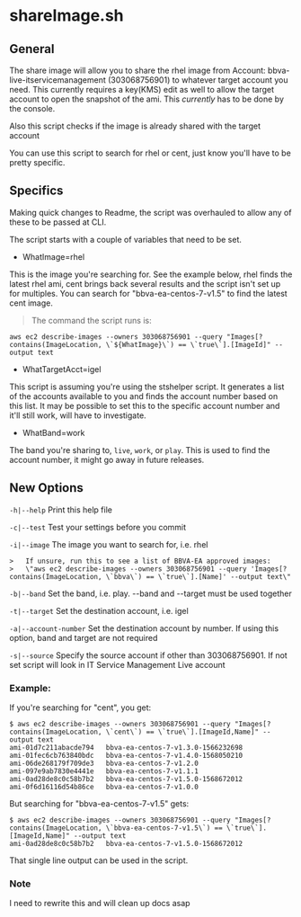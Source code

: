 # shareImage.sh

## General

The share image will allow you to share the rhel image from Account: bbva-live-itservicemanagement (303068756901) to whatever target account you need.
This currently requires a key(KMS) edit as well to allow the target account to open the snapshot of the ami. This *currently* has to be done by the console.

Also this script checks if the image is already shared with the target account

You can use this script to search for rhel or cent, just know you'll have to be pretty specific.

## Specifics

Making quick changes to Readme, the script was overhauled to allow any of these to be passed at CLI.

The script starts with a couple of variables that need to be set. 

*  WhatImage=rhel

This is the image you're searching for. See the example below, rhel finds the latest rhel ami, cent brings back several results and the script isn't set up for multiples. You can search for "bbva-ea-centos-7-v1.5" to find the latest cent image.

> The command the script runs is:
```
aws ec2 describe-images --owners 303068756901 --query "Images[?contains(ImageLocation, \`${WhatImage}\`) == \`true\`].[ImageId]" --output text
```

*  WhatTargetAcct=igel

This script is assuming you're using the stshelper script. It generates a list of the accounts available to you and finds the account number based on this list. It may be possible to set this to the specific account number and it'll still work, will have to investigate.

*  WhatBand=work

The band you're sharing to, `live`, `work`, or `play`. This is used to find the account number, it might go away in future releases.

## New Options

`-h|--help`               Print this help file

`-c|--test`               Test your settings before you commit

`-i|--image`              The image you want to search for, i.e. rhel

	>	If unsure, run this to see a list of BBVA-EA approved images:
	>	\"aws ec2 describe-images --owners 303068756901 --query 'Images[?contains(ImageLocation, \`bbva\`) == \`true\`].[Name]' --output text\"

`-b|--band`               Set the band, i.e. play. --band and --target must be used together

`-t|--target`             Set the destination account, i.e. igel

`-a|--account-number`     Set the destination account by number. If using this option, band and target are not required

`-s|--source`             Specify the source account if other than 303068756901. If not set script will look in IT Service Management Live account

### Example:

If you're searching for "cent", you get:
```
$ aws ec2 describe-images --owners 303068756901 --query "Images[?contains(ImageLocation, \`cent\`) == \`true\`].[ImageId,Name]" --output text
ami-01d7c211abacde794   bbva-ea-centos-7-v1.3.0-1566232698
ami-01fec6cb763840bdc   bbva-ea-centos-7-v1.4.0-1568050210
ami-06de268179f709de3   bbva-ea-centos-7-v1.2.0
ami-097e9ab7830e4441e   bbva-ea-centos-7-v1.1.1
ami-0ad28de8c0c58b7b2   bbva-ea-centos-7-v1.5.0-1568672012
ami-0f6d16116d54b86ce   bbva-ea-centos-7-v1.0.0
```

But searching for "bbva-ea-centos-7-v1.5" gets:
```
$ aws ec2 describe-images --owners 303068756901 --query "Images[?contains(ImageLocation, \`bbva-ea-centos-7-v1.5\`) == \`true\`].[ImageId,Name]" --output text
ami-0ad28de8c0c58b7b2   bbva-ea-centos-7-v1.5.0-1568672012
```

That single line output can be used in the script. 


### Note

I need to rewrite this and will clean up docs asap
